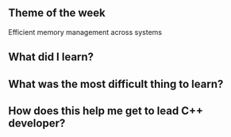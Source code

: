 ## Theme of the week

Efficient memory management across systems

## What did I learn?

## What was the most difficult thing to learn?

## How does this help me get to lead C++ developer?

